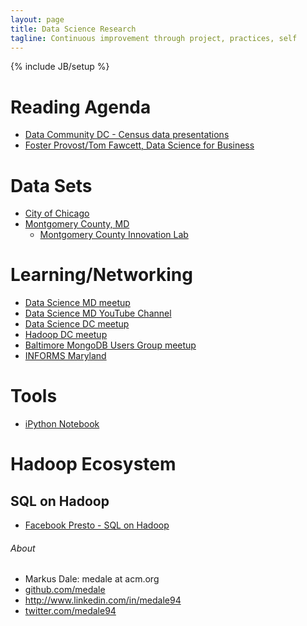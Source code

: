 ```yaml
---
layout: page
title: Data Science Research
tagline: Continuous improvement through project, practices, self
---
```

{% include JB/setup %}

# Reading Agenda
* [Data Community DC - Census data presentations](http://datacommunitydc.org/blog/2013/11/didc-meetup-review-the-us-census-bureau-pushes-data/)
* [Foster Provost/Tom Fawcett, Data Science for Business](http://www.amazon.com/Data-Science-Business-data-analytic-thinking/dp/1449361323)

# Data Sets
* [City of Chicago](https://data.cityofchicago.org/)
* [Montgomery County, MD](https://data.montgomerycountymd.gov/)
    * [Montgomery County Innovation Lab](https://data.montgomerycountymd.gov/)

# Learning/Networking
* [Data Science MD meetup](http://www.meetup.com/Data-Science-MD/)
* [Data Science MD YouTube Channel](http://www.youtube.com/user/DataScienceMD)
* [Data Science DC meetup](http://www.meetup.com/Data-Science-DC/)
* [Hadoop DC meetup](http://www.meetup.com/Hadoop-DC/)
* [Baltimore MongoDB Users Group meetup](http://www.meetup.com/Baltimore-MongoDB-Users-Group/)
* [INFORMS Maryland](http://www.meetup.com/INFORMS-Maryland)

# Tools
* [iPython Notebook](http://ipython.org/)

# Hadoop Ecosystem

## SQL on Hadoop
* [Facebook Presto - SQL on Hadoop](http://gigaom.com/2013/11/06/facebook-open-sources-its-sql-on-hadoop-engine-and-the-web-rejoices/)

<h6>About</h6>
   <ul>
     <li class="contact">Markus Dale: medale at acm.org</li>
     <li class="github"><a href="http://github.com/medale/" rel="me">github.com/medale</a></li>
     <li class="linkedin"><a href="http://www.linkedin.com/in/medale94" rel="me">http://www.linkedin.com/in/medale94</a></li>
     <li class="twitter"><a href="http://twitter.com/medale94/" rel="me">twitter.com/medale94</a></li>
   </ul>
